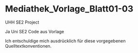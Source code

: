 # Mediathek_Vorlage_Blatt01-03
UHH SE2 Project

Ja Uni SE2 Code aus Vorlage

Ich entschuldige mich ausdrücklich für diese vorgegebenen Quelltextkonventionen.
